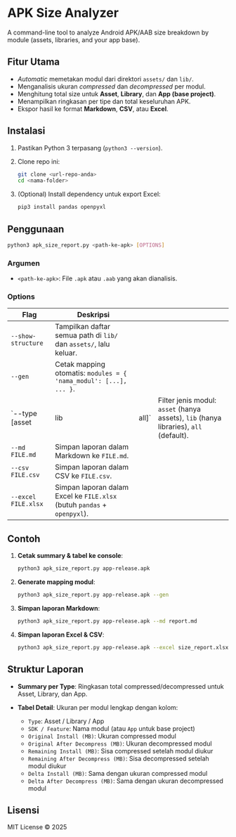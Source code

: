 # APK Size Analyzer

A command-line tool to analyze Android APK/AAB size breakdown by module (assets, libraries, and your app base).

## Fitur Utama

* *Automatic* memetakan modul dari direktori `assets/` dan `lib/`.
* Menganalisis ukuran *compressed* dan *decompressed* per modul.
* Menghitung total size untuk **Asset**, **Library**, dan **App (base project)**.
* Menampilkan ringkasan per tipe dan total keseluruhan APK.
* Ekspor hasil ke format **Markdown**, **CSV**, atau **Excel**.

## Instalasi

1. Pastikan Python 3 terpasang (`python3 --version`).
2. Clone repo ini:

   ```bash
   git clone <url-repo-anda>
   cd <nama-folder>
   ```
3. (Optional) Install dependency untuk export Excel:

   ```bash
   pip3 install pandas openpyxl
   ```

## Penggunaan

```bash
python3 apk_size_report.py <path-ke-apk> [OPTIONS]
```

### Argumen

* `<path-ke-apk>`: File `.apk` atau `.aab` yang akan dianalisis.

### Options

| Flag                | Deskripsi                                                                |        |                                                                                       |
| ------------------- | ------------------------------------------------------------------------ | ------ | ------------------------------------------------------------------------------------- |
| `--show-structure`  | Tampilkan daftar semua path di `lib/` dan `assets/`, lalu keluar.        |        |                                                                                       |
| `--gen`             | Cetak mapping otomatis: `modules = { 'nama_modul': [...], ... }`.        |        |                                                                                       |
| \`--type \[asset    | lib                                                                      | all]\` | Filter jenis modul: `asset` (hanya assets), `lib` (hanya libraries), `all` (default). |
| `--md FILE.md`      | Simpan laporan dalam Markdown ke `FILE.md`.                              |        |                                                                                       |
| `--csv FILE.csv`    | Simpan laporan dalam CSV ke `FILE.csv`.                                  |        |                                                                                       |
| `--excel FILE.xlsx` | Simpan laporan dalam Excel ke `FILE.xlsx` (butuh `pandas` + `openpyxl`). |        |                                                                                       |

## Contoh

1. **Cetak summary & tabel ke console**:

   ```bash
   python3 apk_size_report.py app-release.apk
   ```

2. **Generate mapping modul**:

   ```bash
   python3 apk_size_report.py app-release.apk --gen
   ```

3. **Simpan laporan Markdown**:

   ```bash
   python3 apk_size_report.py app-release.apk --md report.md
   ```

4. **Simpan laporan Excel & CSV**:

   ```bash
   python3 apk_size_report.py app-release.apk --excel size_report.xlsx --csv size_report.csv
   ```

## Struktur Laporan

* **Summary per Type**: Ringkasan total compressed/decompressed untuk Asset, Library, dan App.
* **Tabel Detail**: Ukuran per modul lengkap dengan kolom:

  * `Type`: Asset / Library / App
  * `SDK / Feature`: Nama modul (atau `App` untuk base project)
  * `Original Install (MB)`: Ukuran compressed modul
  * `Original After Decompress (MB)`: Ukuran decompressed modul
  * `Remaining Install (MB)`: Sisa compressed setelah modul diukur
  * `Remaining After Decompress (MB)`: Sisa decompressed setelah modul diukur
  * `Delta Install (MB)`: Sama dengan ukuran compressed modul
  * `Delta After Decompress (MB)`: Sama dengan ukuran decompressed modul

## Lisensi

MIT License © 2025
